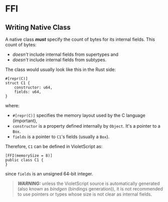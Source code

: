 # FFI

## Writing Native Class

A native class _**must**_ specify the count of bytes for its internal fields. This count of bytes:

- _doesn't_ include internal fields from supertypes and
- _doesn't_ include internal fields from subtypes.

The class would usually look like this in the Rust side:

```
#[repr(C)]
struct C1 {
    constructor: u64,
    fields: u64,
}
```

where:

- `#[repr(C)]` specifies the memory layout used by the C language (important),
- `constructor` is a property defined internally by `Object`. It's a pointer to a `Box`.
- `fields` is a pointer to `C1`'s fields (usually a `Box`).

Therefore, `C1` can be defined in VioletScript as:

```
[FFI(memorySize = 8)]
public class C1 {
}
```

since `fields` is an unsigned 64-bit integer.

> _**WARNING:**_ unless the VioletScript source is automatically generated (also known as _bindgen_ (bindings generation)), it is not recommended to use pointers or types whose size is not clear as internal fields.